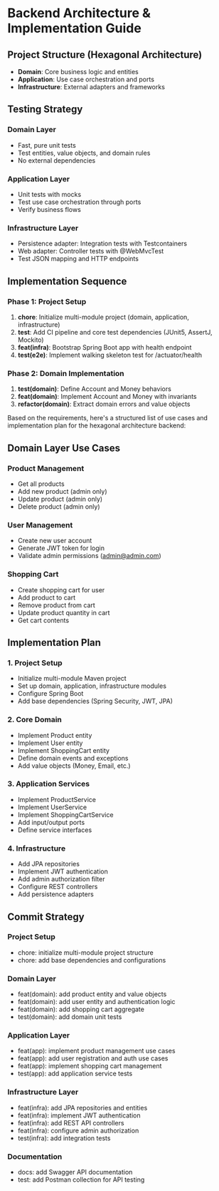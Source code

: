 # Backend Architecture & Implementation Guide

## Project Structure (Hexagonal Architecture)
- **Domain**: Core business logic and entities
- **Application**: Use case orchestration and ports
- **Infrastructure**: External adapters and frameworks

## Testing Strategy

### Domain Layer
- Fast, pure unit tests
- Test entities, value objects, and domain rules
- No external dependencies

### Application Layer
- Unit tests with mocks
- Test use case orchestration through ports
- Verify business flows

### Infrastructure Layer
- Persistence adapter: Integration tests with Testcontainers
- Web adapter: Controller tests with @WebMvcTest
- Test JSON mapping and HTTP endpoints

## Implementation Sequence

### Phase 1: Project Setup
1. **chore**: Initialize multi-module project (domain, application, infrastructure)
2. **test**: Add CI pipeline and core test dependencies (JUnit5, AssertJ, Mockito)
3. **feat(infra)**: Bootstrap Spring Boot app with health endpoint
4. **test(e2e)**: Implement walking skeleton test for /actuator/health

### Phase 2: Domain Implementation
1. **test(domain)**: Define Account and Money behaviors
2. **feat(domain)**: Implement Account and Money with invariants
3. **refactor(domain)**: Extract domain errors and value objects


Based on the requirements, here's a structured list of use cases and implementation plan for the hexagonal architecture backend:

## Domain Layer Use Cases

### Product Management
- Get all products
- Add new product (admin only)
- Update product (admin only)
- Delete product (admin only)

### User Management
- Create new user account
- Generate JWT token for login
- Validate admin permissions (admin@admin.com)

### Shopping Cart
- Create shopping cart for user
- Add product to cart
- Remove product from cart
- Update product quantity in cart
- Get cart contents

## Implementation Plan

### 1. Project Setup
- Initialize multi-module Maven project
- Set up domain, application, infrastructure modules
- Configure Spring Boot
- Add base dependencies (Spring Security, JWT, JPA)

### 2. Core Domain
- Implement Product entity
- Implement User entity  
- Implement ShoppingCart entity
- Define domain events and exceptions
- Add value objects (Money, Email, etc.)

### 3. Application Services
- Implement ProductService
- Implement UserService 
- Implement ShoppingCartService
- Add input/output ports
- Define service interfaces

### 4. Infrastructure
- Add JPA repositories
- Implement JWT authentication
- Add admin authorization filter
- Configure REST controllers
- Add persistence adapters

## Commit Strategy

### Project Setup
- chore: initialize multi-module project structure
- chore: add base dependencies and configurations

### Domain Layer
- feat(domain): add product entity and value objects
- feat(domain): add user entity and authentication logic
- feat(domain): add shopping cart aggregate
- test(domain): add domain unit tests

### Application Layer
- feat(app): implement product management use cases
- feat(app): add user registration and auth use cases
- feat(app): implement shopping cart management
- test(app): add application service tests

### Infrastructure Layer
- feat(infra): add JPA repositories and entities
- feat(infra): implement JWT authentication
- feat(infra): add REST API controllers
- feat(infra): configure admin authorization
- test(infra): add integration tests

### Documentation
- docs: add Swagger API documentation
- test: add Postman collection for API testing